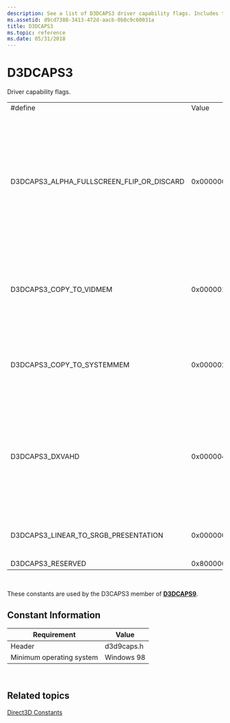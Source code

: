 ```yaml
---
description: See a list of D3DCAPS3 driver capability flags. Includes the definitions, values, and descriptions with links to APIs.
ms.assetid: d9cd7388-3413-472d-aacb-0b8c9c60031a
title: D3DCAPS3
ms.topic: reference
ms.date: 05/31/2018
---
```


# D3DCAPS3

Driver capability flags.



<table>
<colgroup>
<col  />
<col  />
<col  />
</colgroup>
<tbody>
<tr class="odd">
<td>#define</td>
<td>Value</td>
<td>Description</td>
</tr>
<tr class="even">
<td>D3DCAPS3_ALPHA_FULLSCREEN_FLIP_OR_DISCARD</td>
<td>0x00000020L</td>
<td>Indicates that the device can respect the D3DRS_ALPHABLENDENABLE render state in full-screen mode while using the FLIP or DISCARD swap effect. This only applies when the D3DRS_SRCBLEND or D3DRS_DESTBLEND states are set to one of the following:
<ul>
<li>D3DBLEND_DESTALPHA</li>
<li>D3DBLEND_INVDESTALPHA</li>
<li>D3DBLEND_DESTCOLOR</li>
<li>D3DBLEND_INVDESTCOLOR</li>
</ul></td>
</tr>
<tr class="odd">
<td>D3DCAPS3_COPY_TO_VIDMEM</td>
<td>0x00000100L</td>
<td>Device can accelerate a memory copy from system memory to local video memory. This cap guarantees that <a href="/windows/desktop/api"><strong>UpdateSurface</strong></a> and <a href="/windows/desktop/api"><strong>UpdateTexture</strong></a> calls will be hardware accelerated. If this cap is absent, these calls will succeed but will be slower.</td>
</tr>
<tr class="even">
<td>D3DCAPS3_COPY_TO_SYSTEMMEM</td>
<td>0x00000200L</td>
<td>Device can accelerate a memory copy from local video memory to system memory. This cap guarantees that <a href="/windows/desktop/api"><strong>GetRenderTargetData</strong></a> calls will be hardware accelerated. If this cap is absent, this call will succeed but will be slower.</td>
</tr>
<tr class="odd">
<td>D3DCAPS3_DXVAHD</td>
<td>0x00000400L</td>
<td>The display driver supports the DXVA-HD DDI. For more information about DXVA-HD DDI, see <a href="https://msdn.microsoft.com/library/dd835176.aspx">Processing High-Definition Video</a>.<br/> 
<table>
<tbody>
<tr class="odd">
<td>Differences between Direct3D 9 and Direct3D 9Ex:<br/> This flag is available in Direct3D 9Ex only.<br/></td>
</tr>
</tbody>
</table>

<p> </p></td>
</tr>
<tr class="even">
<td>D3DCAPS3_LINEAR_TO_SRGB_PRESENTATION</td>
<td>0x00000080L</td>
<td>Indicates that the device can perform gamma correction from a windowed back buffer (containing linear content) to an sRGB desktop.</td>
</tr>
<tr class="odd">
<td>D3DCAPS3_RESERVED</td>
<td>0x8000001fL</td>
<td>Reserved; not used.</td>
</tr>
</tbody>
</table>



 

These constants are used by the D3CAPS3 member of [**D3DCAPS9**](/windows/desktop/api/D3D9Caps/ns-d3d9caps-d3dcaps9).

## Constant Information



|  Requirement                        | Value           |
|--------------------------|------------|
| Header                   | d3d9caps.h |
| Minimum operating system | Windows 98 |



 

## Related topics

<dl> <dt>

[Direct3D Constants](dx9-graphics-reference-d3d-constants.md)
</dt> </dl>

 

 




